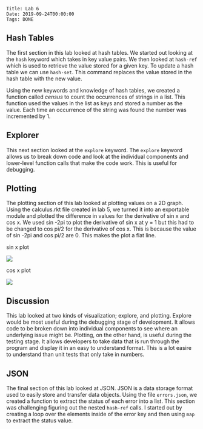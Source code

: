     Title: Lab 6
    Date: 2019-09-24T00:00:00
    Tags: DONE

## Hash Tables

The first section in this lab looked at hash tables. We started out looking at the `hash` keyword which takes in key value pairs. We then looked at `hash-ref` which is used to retrieve the value stored for a given key. To update a hash table we can use `hash-set`. This command replaces the value stored in the hash table with the new value.

Using the new keywords and knowledge of hash tables, we created a function called *census* to count the occurrences of strings in a list. This function used the values in the list as keys and stored a number as the value. Each time an occurrence of the string was found the number was incremented by 1.

## Explorer

This next section looked at the `explore` keyword. The `explore` keyword allows us to break down code and look at the individual components and lower-level function calls that make the code work. This is useful for debugging.

## Plotting

The plotting section of this lab looked at plotting values on a 2D graph. Using the calculus.rkt file created in lab 5, we turned it into an exportable module and plotted the difference in values for the derivative of sin x and cos x. We used sin -2pi to plot the derivative of sin x at y = 1 but this had to be changed to cos pi/2 for the derivative of cos x. This is because the value of sin -2pi and cos pi/2 are 0. This makes the plot a flat line.

sin x plot

![](https://i.imgur.com/lSWEjv5.png)

cos x plot

![](https://i.imgur.com/QIEu6U7.png)

## Discussion

This lab looked at two kinds of visualization; explore, and plotting. Explore would be most useful during the debugging stage of development. It allows code to be broken down into individual components to see where an underlying issue might be. Plotting, on the other hand, is useful during the testing stage. It allows developers to take data that is run through the program and display it in an easy to understand format. This is a lot easire to understand than unit tests that only take in numbers.

## JSON

The final section of this lab looked at JSON. JSON is a data storage format used to easily store and transfer data objects. Using the file `errors.json`, we created a function to extract the status of each error into a list. This section was challenging figuring out the nested `hash-ref` calls. I started out by creating a loop over the elements inside of the error key and then using `map` to extract the status value.

<!-- more -->

